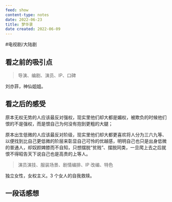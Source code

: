 ```yaml
---
feed: show
content-type: notes
date: 2022-06-23
title: 梦华录
date created: 2022-06-09
---
```

#电视剧/大陆剧

## 看之前的吸引点

> 导演、编剧、演员、IP、口碑

刘亦菲，神仙姐姐。

## 看之后的感受

原本无权无势的人应该最反对强权，现实里他们却大都是媚权，被欺负的时候他们恨的不是强权，而是恨自己为何没有抱到更粗的大腿；

原本出生低微的人应该最反对阶级，现实里他们却大都更喜欢将人分为三六九等、以便找到比自己更低微的阶层来彰显自己可怜的优越感，明明自己也只是出身低微的普通人，却奴颜婢膝而不自知，只想摆脱“贫贱”、摆脱同类，一旦爬上去之后就恨不得昭告天下说自己也是高贵的上等人。

> 演员演技、服装场景、剧情编排、IP 改编、特色

独立女性，女权主义。3 个女人的自我救赎。

## 一段话感想
